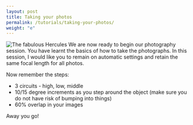 ```yaml
---
layout: post
title: Taking your photos
permalink: /tutorials/taking-your-photos/
weight: "e"
---
```

![The fabulous Hercules]({{site.baseurl}}/images/discob.jpg "Logo Title Text 1")
We are now ready to begin our photography session. You have learnt the basics of how to take the photographs.
In this session, I would like you to remain on automatic settings and retain the same focal length for all photos.

Now remember the steps:

* 3 circuits - high, low, middle
* 10/15 degree increments as you step around the object (make sure you do not have risk of bumping into things)
* 60% overlap in your images

Away you go!

